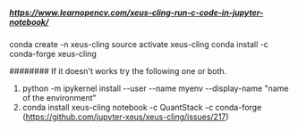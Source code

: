 ##### https://www.learnopencv.com/xeus-cling-run-c-code-in-jupyter-notebook/

conda create -n xeus-cling
source activate xeus-cling
conda install -c conda-forge xeus-cling

######## If it doesn't works try the following one or both.


1. python -m ipykernel install --user --name myenv --display-name "name of the environment"
2. conda install xeus-cling notebook -c QuantStack -c conda-forge (https://github.com/jupyter-xeus/xeus-cling/issues/217)
